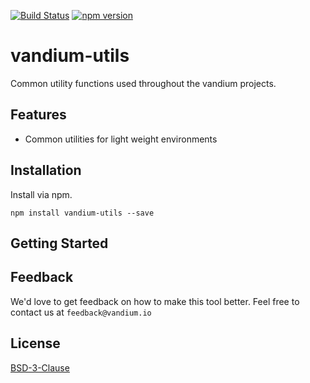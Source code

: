 [![Build Status](https://travis-ci.org/vandium-io/lov.svg?branch=master)](https://travis-ci.org/vandium-io/vandium-utils)
[![npm version](https://badge.fury.io/js/vandium-utils.svg)](https://badge.fury.io/js/vandium-utils)

# vandium-utils

Common utility functions used throughout the vandium projects.

## Features

* Common utilities for light weight environments

## Installation

Install via npm.

	npm install vandium-utils --save

## Getting Started

## Feedback

We'd love to get feedback on how to make this tool better. Feel free to contact us at `feedback@vandium.io`


## License

[BSD-3-Clause](https://en.wikipedia.org/wiki/BSD_licenses)

